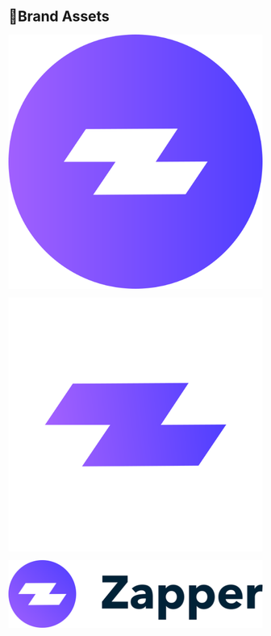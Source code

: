 # 🎨Brand Assets



![](../.gitbook/assets/logo.806ba706%20%281%29.svg)

![white.svg](../.gitbook/assets/group-2.svg)

![](../.gitbook/assets/logo_black_alt2x%20%281%29.png)

